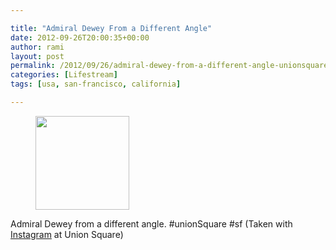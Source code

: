 ```yaml
---

title: "Admiral Dewey From a Different Angle"
date: 2012-09-26T20:00:35+00:00
author: rami
layout: post
permalink: /2012/09/26/admiral-dewey-from-a-different-angle-unionsquare/
categories: [Lifestream]
tags: [usa, san-francisco, california]

---
```


<div id='gallery-94' class='gallery galleryid-1752 gallery-columns-3 gallery-size-thumbnail'>
  <figure class='gallery-item'> 
  
  <div class='gallery-icon landscape'>
    <a href='http://139.59.20.41/2012/09/26/admiral-dewey-from-a-different-angle-unionsquare/attachment/1753/'><img width="150" height="150" src="http://139.59.20.41/wp-content/uploads/2012/09/tumblr_maz3kzPuUj1qb4qlko1_1280-150x150.jpg" class="attachment-thumbnail size-thumbnail" alt="" srcset="http://139.59.20.41/wp-content/uploads/2012/09/tumblr_maz3kzPuUj1qb4qlko1_1280-150x150.jpg 150w, http://139.59.20.41/wp-content/uploads/2012/09/tumblr_maz3kzPuUj1qb4qlko1_1280-300x300.jpg 300w, http://139.59.20.41/wp-content/uploads/2012/09/tumblr_maz3kzPuUj1qb4qlko1_1280-100x100.jpg 100w, http://139.59.20.41/wp-content/uploads/2012/09/tumblr_maz3kzPuUj1qb4qlko1_1280.jpg 612w" sizes="100vw" /></a>
  </div></figure>
</div>

Admiral Dewey from a different angle. #unionSquare #sf (Taken with [Instagram](http://instagram.com) at Union Square)
